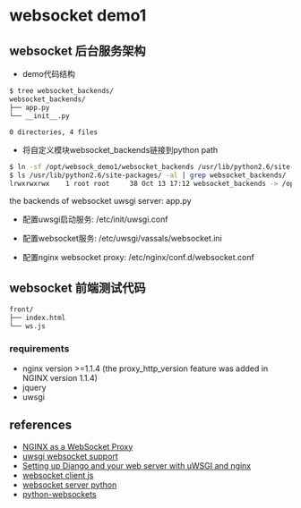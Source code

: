 # websocket demo1

## websocket 后台服务架构

* demo代码结构
```bash
$ tree websocket_backends/
websocket_backends/
├── app.py
└── __init__.py

0 directories, 4 files
```

* 将自定义模块websocket_backends链接到python path
```bash
$ ln -sf /opt/websock_demo1/websocket_backends /usr/lib/python2.6/site-packages/
$ ls /usr/lib/python2.6/site-packages/ -al | grep websocket_backends/
lrwxrwxrwx    1 root root     38 Oct 13 17:12 websocket_backends -> /opt/websock_demo1/websocket_backends/
```
the backends of websocket uwsgi server: app.py

* 配置uwsgi启动服务: /etc/init/uwsgi.conf

* 配置websocket服务: /etc/uwsgi/vassals/websocket.ini 

* 配置nginx websocket proxy: /etc/nginx/conf.d/websocket.conf


## websocket 前端测试代码

```bash
front/
├── index.html
└── ws.js
```

### requirements

* nginx version >=1.1.4 (the proxy_http_version feature was added in NGINX version 1.1.4)
* jquery
* uwsgi


## references

* [NGINX as a WebSocket Proxy](https://www.nginx.com/blog/websocket-nginx/)
* [uwsgi websocket support](http://uwsgi-docs.readthedocs.org/en/latest/WebSockets.html)
* [Setting up Django and your web server with uWSGI and nginx](http://uwsgi-docs.readthedocs.org/en/latest/tutorials/Django_and_nginx.html)
* [websocket client js](https://developer.mozilla.org/en-US/docs/Web/API/WebSockets_API/Writing_WebSocket_client_applications)
* [websocket server python](http://www.fullstackpython.com/websockets.html)
* [python-websockets](https://devcenter.heroku.com/articles/python-websockets)